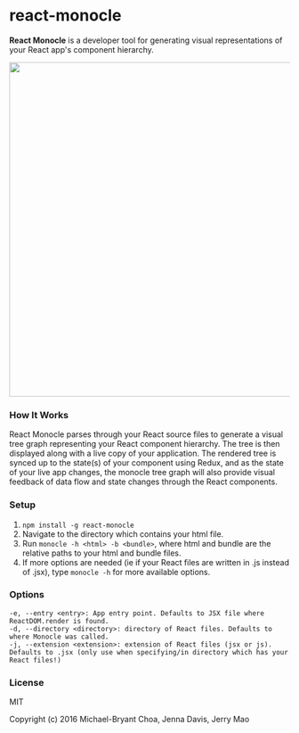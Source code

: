 # react-monocle

**React Monocle** is a developer tool for generating visual representations of your React app's component hierarchy.

<img src="demo.gif" width="600"/>

### How It Works
React Monocle parses through your React source files to generate a visual tree graph representing your React component hierarchy. 
The tree is then displayed along with a live copy of your application. 
The rendered tree is synced up to the state(s) of your component using Redux, and as the state of your live app changes, the monocle tree graph will also provide visual feedback of data flow and state changes through the React components.

### Setup
1. ```npm install -g react-monocle```
2. Navigate to the directory which contains your html file.
3. Run ```monocle -h <html> -b <bundle>```, where html and bundle are the relative paths to your html and bundle files.
4. If more options are needed (ie if your React files are written in .js instead of .jsx), type ```monocle -h``` for more available options.

### Options
```
-e, --entry <entry>: App entry point. Defaults to JSX file where ReactDOM.render is found.
-d, --directory <directory>: directory of React files. Defaults to where Monocle was called.
-j, --extension <extension>: extension of React files (jsx or js). Defaults to .jsx (only use when specifying/in directory which has your React files!)
```

### License
MIT

Copyright (c) 2016 Michael-Bryant Choa, Jenna Davis, Jerry Mao
